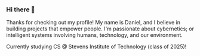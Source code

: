 ### Hi there 👋

Thanks for checking out my profile! My name is Daniel, and I believe in building projects that empower people. I'm passionate about cybernetics; or intelligent systems involving humans, technology, and our environment. 

Currently studying CS @ Stevens Institute of Technology (class of 2025)!
